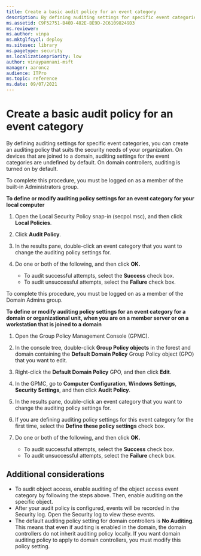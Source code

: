 ```yaml
---
title: Create a basic audit policy for an event category
description: By defining auditing settings for specific event categories, you can create an auditing policy that suits the security needs of your organization.
ms.assetid: C9F52751-B40D-482E-BE9D-2C61098249D3
ms.reviewer:
ms.author: vinpa
ms.mktglfcycl: deploy
ms.sitesec: library
ms.pagetype: security
ms.localizationpriority: low
author: vinaypamnani-msft
manager: aaroncz
audience: ITPro
ms.topic: reference
ms.date: 09/07/2021
---
```


# Create a basic audit policy for an event category


By defining auditing settings for specific event categories, you can create an auditing policy that suits the security needs of your organization. On devices that are joined to a domain, auditing settings for the event categories are undefined by default. On domain controllers, auditing is turned on by default.

To complete this procedure, you must be logged on as a member of the built-in Administrators group.

**To define or modify auditing policy settings for an event category for your local computer**

1.  Open the Local Security Policy snap-in (secpol.msc), and then click **Local Policies**.
2.  Click **Audit Policy**.
3.  In the results pane, double-click an event category that you want to change the auditing policy settings for.
4.  Do one or both of the following, and then click **OK.**

    -   To audit successful attempts, select the **Success** check box.
    -   To audit unsuccessful attempts, select the **Failure** check box.

To complete this procedure, you must be logged on as a member of the Domain Admins group.

**To define or modify auditing policy settings for an event category for a domain or organizational unit, when you are on a member server or on a workstation that is joined to a domain**

1.  Open the Group Policy Management Console (GPMC).
2.  In the console tree, double-click **Group Policy objects** in the forest and domain containing the **Default Domain Policy** Group Policy object (GPO) that you want to edit.
3.  Right-click the **Default Domain Policy** GPO, and then click **Edit**.
4.  In the GPMC, go to **Computer Configuration**, **Windows Settings**, **Security Settings**, and then click **Audit Policy**.
5.  In the results pane, double-click an event category that you want to change the auditing policy settings for.
6.  If you are defining auditing policy settings for this event category for the first time, select the **Define these policy settings** check box.
7.  Do one or both of the following, and then click **OK.**

    -   To audit successful attempts, select the **Success** check box.
    -   To audit unsuccessful attempts, select the **Failure** check box.

## Additional considerations

-   To audit object access, enable auditing of the object access event category by following the steps above. Then, enable auditing on the specific object.
-   After your audit policy is configured, events will be recorded in the Security log. Open the Security log to view these events.
-   The default auditing policy setting for domain controllers is **No Auditing**. This means that even if auditing is enabled in the domain, the domain controllers do not inherit auditing policy locally. If you want domain auditing policy to apply to domain controllers, you must modify this policy setting.

